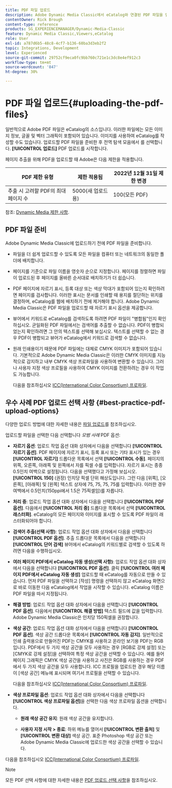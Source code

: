 ```yaml
---
title: PDF 파일 업로드
description: Adobe Dynamic Media Classic에서 eCatalog와 연결된 PDF 파일을 업로드하는 방법을 알아봅니다.
contentOwner: Rick Brough
content-type: reference
products: SG_EXPERIENCEMANAGER/Dynamic-Media-Classic
feature: Dynamic Media Classic,Viewers,eCatalog
role: User
exl-id: a787d6b5-48c8-4cf7-b136-60ba3d3eb2f2
topic: Integrations, Development
level: Experienced
source-git-commit: 29752cf9eca0fc9bb760c721e1c3dc8e4ef912c3
workflow-type: tm+mt
source-wordcount: '847'
ht-degree: 30%

---
```


# PDF 파일 업로드{#uploading-the-pdf-files}

일반적으로 Adobe PDF 파일은 eCatalog의 소스입니다. 이러한 파일에는 모든 이미지 정보, 글꼴 및 벡터 그래픽이 포함되어 있습니다. 이미지를 사용하여 eCatalog를 작성할 수도 있습니다. 업로드할 PDF 파일을 준비한 후 전역 탐색 모음에서 를 선택합니다. **[!UICONTROL 업로드]** PDF 업로드를 시작합니다.

페이지 추출을 위해 PDF을 업로드할 때 Adobe은 다음 제한을 적용합니다.

| PDF 제한 유형 | 제한 적용됨 | 2022년 12월 31일 제한 변경 |
| --- | --- | --- |
| 추출 시 고려할 PDF의 최대 페이지 수 | 5000(새 업로드용) | 100(모든 PDF) |

참조: [Dynamic Media 제한 사항](/help/using/limitations.md).

## PDF 파일 준비

Adobe Dynamic Media Classic에 업로드하기 전에 PDF 파일을 준비합니다.

* 파일을 더 쉽게 업로드할 수 있도록 모든 파일을 컴퓨터 또는 네트워크의 동일한 폴더에 배치합니다.
* 페이지를 기준으로 파일 이름을 영숫자 순으로 지정합니다. 페이지를 정렬하면 파일이 업로드된 후 페이지를 올바른 순서대로 배치하기가 더 쉽습니다.
* PDF 페이지에 자르기 표시, 등록 대상 또는 색상 막대가 포함되어 있는지 확인하려면 페이지를 검사합니다. 이러한 표시는 문서를 인쇄할 때 용지를 절단하는 위치를 결정하며, eCatalog를 웹에 배치하기 전에 제거해야 합니다. Adobe Dynamic Media Classic은 PDF 파일을 업로드할 때 자르기 표시 옵션을 제공합니다.
* 뷰어에서 키워드로 eCatalog를 검색하도록 하려면 PDF 파일이 &quot;병합됨&quot;인지 확인하십시오. 균일화된 PDF 파일에서는 검색어를 추출할 수 없습니다. PDF이 병합되었는지 확인하려면 그 안의 텍스트를 선택해 보십시오. 텍스트를 선택할 수 없는 경우 PDF이 병합되고 뷰어가 eCatalog에서 키워드로 검색할 수 없습니다.
* 원래 인쇄용이기 때문에 PDF 파일에는 대체로 CMYK 이미지가 포함되어 있습니다. 기본적으로 Adobe Dynamic Media Classic은 이러한 CMYK 이미지를 지능적으로 감지하고 내부 CMYK 색상 프로파일을 사용하여 변환할 수 있습니다. 그러나 사용자 지정 색상 프로필을 사용하여 CMYK 이미지를 전환하려는 경우 이 작업도 가능합니다. 

  다음을 참조하십시오 [ICC(International Color Consortium) 프로파일](icc-profiles.md#icc_profiles).

## 우수 사례 PDF 업로드 선택 사항 {#best-practice-pdf-upload-options}

다양한 업로드 방법에 대한 자세한 내용은 [파일 업로드](uploading-files.md#uploading_your_files)를 참조하십시오.

업로드할 파일을 선택한 다음 선택합니다 *모범 사례* PDF 옵션:

* **자르기 옵션**: 업로드 작업 옵션 대화 상자에서 다음을 선택합니다 **[!UICONTROL 자르기 옵션]**. PDF 페이지에 자르기 표시, 등록 표시 또는 기타 표시가 있는 경우 **[!UICONTROL 자르기]** 드롭다운 목록에서 선택 **[!UICONTROL 수동]**. 페이지의 위쪽, 오른쪽, 아래쪽 및 왼쪽에서 자를 픽셀 수를 입력합니다. 자르기 표시는 종종 0.5인치 여백으로 설정됩니다. 다음을 선택했다고 가정해 보십시오. **[!UICONTROL 150]** (권장) 인치당 픽셀 단위 해상도입니다. 그런 다음 [위쪽], [오른쪽], [아래쪽] 및 [왼쪽] 텍스트 상자에 75, 75, 75, 75를 입력합니다. 이러한 경우 여백에서 0.5인치(150ppi에서 1.5은 75픽셀임)를 자릅니다.

* **처리 중**: 업로드 작업 옵션 대화 상자에서 다음을 선택합니다 **[!UICONTROL PDF 옵션]**. 다음에서 **[!UICONTROL 처리 중]** 드롭다운 목록에서 선택 **[!UICONTROL 래스터화]**. eCatalog의 모든 페이지와 이미지를 표시할 수 있도록 PDF 파일이 래스터화되어야 합니다.

* **검색어 추출(선택 사항)**: 업로드 작업 옵션 대화 상자에서 다음을 선택합니다 **[!UICONTROL PDF 옵션]**. 추출 드롭다운 목록에서 다음을 선택합니다 **[!UICONTROL 단어 검색]** 뷰어에서 eCatalog의 키워드별로 검색할 수 있도록 하려면 다음을 수행하십시오.

* **여러 페이지 PDF에서 eCatalog 자동 생성(선택 사항)**: 업로드 작업 옵션 대화 상자에서 다음을 선택합니다 **[!UICONTROL PDF 옵션]**. 클릭 **[!UICONTROL 여러 페이지 PDF에서 eCatalog 자동 생성]** 업로드할 때 eCatalog를 자동으로 만들 수 있습니다. 먼저 PDF 파일을 선택하고 [작성] 명령을 선택하지 않고 eCatalog 화면으로 바로 이동한 다음 eCatalog에서 작업을 시작할 수 있습니다. eCatalog 이름은 PDF 파일을 따서 지정됩니다.

* **해결 방법**: 업로드 작업 옵션 대화 상자에서 다음을 선택합니다 **[!UICONTROL PDF 옵션]**. 다음에서 **[!UICONTROL 해결 방법]** 텍스트 필드에 값을 입력합니다. Adobe Dynamic Media Classic은 인치당 150픽셀을 권장합니다.

* **색상 공간**: 업로드 작업 옵션 대화 상자에서 다음을 선택합니다 **[!UICONTROL PDF 옵션]**. 색상 공간 드롭다운 목록에서 **[!UICONTROL 자동 감지]**. 일반적으로 인쇄 출력용으로 만들어진 PDF는 CMYK를 사용하고 온라인 보기용 PDF는 RGB입니다. PDF에서 두 가지 색상 공간을 모두 사용하는 경우 [RGB로 강제 설정] 또는 [CMYK로 강제 설정]을 선택하여 특정 색상 공간을 선택할 수 있습니다. 예를 들어 페이지 그래픽은 CMYK 색상 공간을 사용하고 사진은 RGB를 사용하는 경우 PDF에서 두 가지 색상 공간을 모두 사용합니다. ICC 프로필을 업로드한 경우 해당 이름이 [색상 공간] 메뉴에 표시되며 여기서 프로필을 선택할 수 있습니다. 

  다음을 참조하십시오 [ICC(International Color Consortium) 프로파일](/help/using/icc-profiles.md).

* **색상 프로파일 옵션**: 업로드 작업 옵션 대화 상자에서 다음을 선택합니다 **[!UICONTROL 색상 프로파일 옵션]**&#x200B;을 선택한 다음 색상 프로파일 옵션을 선택합니다.

   * **원래 색상 공간 유지**: 원래 색상 공간을 유지합니다.

   * **사용자 지정 시작 > 종료**: 하위 메뉴를 열어서 **[!UICONTROL 변환 출처]** 및 **[!UICONTROL 변환 대상]** 색상 공간. 표준 Photoshop 색상 공간 또는 Adobe Dynamic Media Classic에 업로드한 색상 공간을 선택할 수 있습니다.

<!-- * **Convert To SRGB**: Converts to SRGB (Standard Red Green Blue). SRGB is the recommended color space for displaying images on Web pages. -->

다음을 참조하십시오 [ICC(International Color Consortium) 프로파일](icc-profiles.md#icc_profiles).

>[!NOTE]
>
>모든 PDF 선택 사항에 대한 자세한 내용은 [PDF 업로드 선택 사항](pdfs.md#pdf_upload_options)을 참조하십시오.
